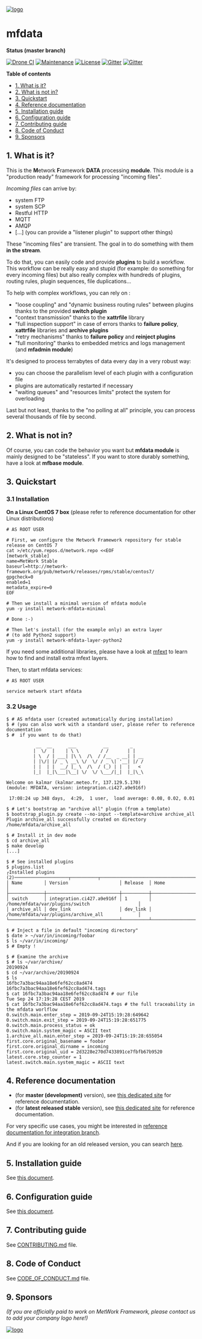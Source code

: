 [![logo](https://raw.githubusercontent.com/metwork-framework/resources/master/logos/metwork-white-logo-small.png)](http://www.metwork-framework.org)
#  mfdata

[//]: # (automatically generated from https://github.com/metwork-framework/resources/blob/master/cookiecutter/_%7B%7Bcookiecutter.repo%7D%7D/README.md)

**Status (master branch)**



[![Drone CI](http://metwork-framework.org:8000/api/badges/metwork-framework/mfdata/status.svg)](http://metwork-framework.org:8000/metwork-framework/mfdata)
[![Maintenance](https://github.com/metwork-framework/resources/blob/master/badges/maintained.svg)]()
[![License](https://github.com/metwork-framework/resources/blob/master/badges/bsd.svg)]()
[![Gitter](https://github.com/metwork-framework/resources/blob/master/badges/community-en.svg)](https://gitter.im/metwork-framework/community-en?utm_source=badge&utm_medium=badge&utm_campaign=pr-badge)
[![Gitter](https://github.com/metwork-framework/resources/blob/master/badges/community-fr.svg)](https://gitter.im/metwork-framework/community-fr?utm_source=badge&utm_medium=badge&utm_campaign=pr-badge)


**Table of contents**

* [1\. What is it?](#1-what-is-it)
* [2\. What is not in?](#2-what-is-not-in)
* [3\. Quickstart](#3-quickstart)
* [4\. Reference documentation](#4-reference-documentation)
* [5\. Installation guide](#5-installation-guide)
* [6\. Configuration guide](#6-configuration-guide)
* [7\. Contributing guide](#7-contributing-guide)
* [8\. Code of Conduct](#8-code-of-conduct)
* [9\. Sponsors](#9-sponsors)



## 1. What is it?

This is the **M**etwork **F**ramework **DATA** processing **module**. This module is a "production ready" framework
for processing "incoming files".

*Incoming files* can arrive by:

- system FTP
- system SCP
- Restful HTTP
- MQTT
- AMQP
- [...] (you can provide a "listener plugin" to support other things)

These "incoming files" are transient. The goal in to do something with them
**in the stream**.

To do that, you can easily code and provide **plugins** to build a
workflow. This workflow can be really easy and stupid (for example: do something
for every incoming files) but also really complex with hundreds of plugins, routing rules,
plugin sequences, file duplications...

To help with complex workflows, you can rely on :

- "loose coupling" and "dynamic business routing rules" between plugins thanks to the provided **switch plugin**
- "context transmission" thanks to the **xattrfile** library
- "full inspection support" in case of errors thanks to **failure policy**, **xattrfile** libraries and **archive plugins**
- "retry mechanisms" thanks to **failure policy** and **reinject plugins**
- "full monitoring" thanks to embedded metrics and logs management (and **mfadmin module**)

It's designed to process terrabytes of data every day in a very robust way:

- you can choose the parallelism level of each plugin with a configuration file
- plugins are automatically restarted if necessary
- "waiting queues" and "resources limits" protect the system for overloading

Last but not least, thanks to the "no polling at all" principle, you can process
several thousands of file by second.

## 2. What is not in?

Of course, you can code the behavior you want but **mfdata module** is
mainly designed to be "stateless". If you want to store durably something,
have a look at **mfbase module**.

## 3. Quickstart

### 3.1 Installation

**On a Linux CentOS 7 box** (please refer to reference documentation for other Linux distributions)

```console
# AS ROOT USER

# First, we configure the Metwork Framework repository for stable release on CentOS 7
cat >/etc/yum.repos.d/metwork.repo <<EOF
[metwork_stable]
name=MetWork Stable
baseurl=http://metwork-framework.org/pub/metwork/releases/rpms/stable/centos7/
gpgcheck=0
enabled=1
metadata_expire=0
EOF

# Then we install a minimal version of mfdata module
yum -y install metwork-mfdata-minimal

# Done :-)

# Then let's install (for the example only) an extra layer
# (to add Python2 support)
yum -y install metwork-mfdata-layer-python2
```

If you need some additional libraries,
please have a look at [mfext](https://github.com/metwork-framework/mfext/README.md)
to learn how to find and install extra mfext layers.

Then, to start mfdata services:

```console
# AS ROOT USER

service metwork start mfdata
```

### 3.2 Usage

```console
$ # AS mfdata user (created automatically during installation)
$ # (you can also work with a standard user, please refer to reference documentation
$ #  if you want to do that)

           __  __      ___          __        _
          |  \/  |    | \ \        / /       | |
          | \  / | ___| |\ \  /\  / /__  _ __| | __
          | |\/| |/ _ \ __\ \/  \/ / _ \| '__| |/ /
          | |  | |  __/ |_ \  /\  / (_) | |  |   <
          |_|  |_|\___|\__| \/  \/ \___/|_|  |_|\_\

Welcome on kalmar (kalmar.meteo.fr, 137.129.5.170)
(module: MFDATA, version: integration.ci427.a9e916f)

 17:08:24 up 348 days,  4:29,  1 user,  load average: 0.08, 0.02, 0.01

$ # Let's bootstrap an "archive all" plugin (from a template)
$ bootstrap_plugin.py create --no-input --template=archive archive_all
Plugin archive_all successfully created on directory /home/mfdata/archive_all

$ # Install it in dev mode
$ cd archive_all
$ make develop
[...]

$ # See installed plugins
$ plugins.list
┌Installed plugins (2)────────────────────┬──────────┬──────────────────────────────────────────────────┐
│ Name        │ Version                   │ Release  │ Home                                             │
├─────────────┼───────────────────────────┼──────────┼──────────────────────────────────────────────────┤
│ switch      │ integration.ci427.a9e916f │ 1        │ /home/mfdata/var/plugins/switch                  │
│ archive_all │ dev_link                  │ dev_link │ /home/mfdata/var/plugins/archive_all             │
└─────────────┴───────────────────────────┴──────────┴──────────────────────────────────────────────────┘

$ # Inject a file in default "incoming directory"
$ date > ~/var/in/incoming/foobar
$ ls ~/var/in/incoming/
$ # Empty !

$ # Examine the archive
$ # ls ~/var/archive/
20190924
$ cd ~/var/archive/20190924
$ ls
16fbc7a3bac94aa18e6fef62cc8ad474  16fbc7a3bac94aa18e6fef62cc8ad474.tags
$ cat 16fbc7a3bac94aa18e6fef62cc8ad474 # our file
Tue Sep 24 17:19:28 CEST 2019
$ cat 16fbc7a3bac94aa18e6fef62cc8ad474.tags # the full traceability in the mfdata worlflow
0.switch.main.enter_step = 2019-09-24T15:19:28:649642
0.switch.main.exit_step = 2019-09-24T15:19:28:651775
0.switch.main.process_status = ok
0.switch.main.system_magic = ASCII text
1.archive_all.main.enter_step = 2019-09-24T15:19:28:655054
first.core.original_basename = foobar
first.core.original_dirname = incoming
first.core.original_uid = 2d3228e270d7433891ce7fbfb67b9520
latest.core.step_counter = 1
latest.switch.main.system_magic = ASCII text
```









## 4. Reference documentation

- (for **master (development)** version), see [this dedicated site](http://metwork-framework.org/pub/metwork/continuous_integration/docs/master/mfdata/) for reference documentation.
- (for **latest released stable** version), see [this dedicated site](http://metwork-framework.org/pub/metwork/releases/docs/stable/mfdata/) for reference documentation.

For very specific use cases, you might be interested in
[reference documentation for integration branch](http://metwork-framework.org/pub/metwork/continuous_integration/docs/integration/mfdata/).

And if you are looking for an old released version, you can search [here](http://metwork-framework.org/pub/metwork/releases/docs/).



## 5. Installation guide

See [this document](.metwork-framework/install_a_metwork_package.md).


## 6. Configuration guide

See [this document](.metwork-framework/configure_a_metwork_package.md).



## 7. Contributing guide

See [CONTRIBUTING.md](CONTRIBUTING.md) file.



## 8. Code of Conduct

See [CODE_OF_CONDUCT.md](CODE_OF_CONDUCT.md) file.



## 9. Sponsors

*(If you are officially paid to work on MetWork Framework, please contact us to add your company logo here!)*

[![logo](https://raw.githubusercontent.com/metwork-framework/resources/master/sponsors/meteofrance-small.jpeg)](http://www.meteofrance.com)
